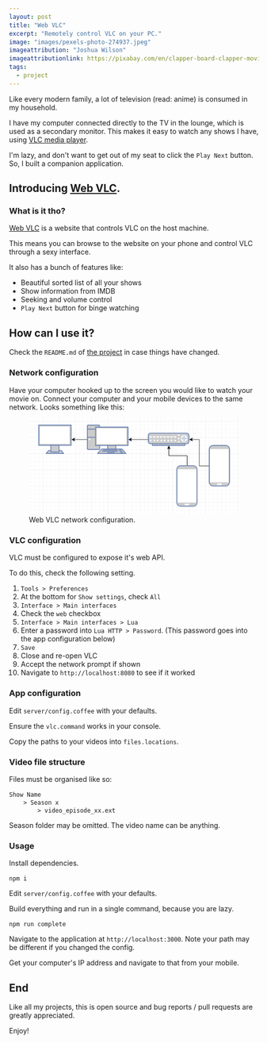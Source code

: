 ```yaml
---
layout: post
title: "Web VLC"
excerpt: "Remotely control VLC on your PC."
image: "images/pexels-photo-274937.jpeg"
imageattribution: "Joshua Wilson"
imageattributionlink: https://pixabay.com/en/clapper-board-clapper-movie-film-1019607/
tags:
  - project
---
```


Like every modern family, a lot of television (read: anime) is consumed in my household.

I have my computer connected directly to the TV in the lounge, which is used as a secondary monitor.
This makes it easy to watch any shows I have, using [VLC media player][0].

I'm lazy, and don't want to get out of my seat to click the `Play Next` button.
So, I built a companion application.

## Introducing [Web VLC][1].

### What is it tho?

[Web VLC][1] is a website that controls VLC on the host machine.

This means you can browse to the website on your phone and control VLC through a sexy interface.

It also has a bunch of features like:

* Beautiful sorted list of all your shows
* Show information from IMDB
* Seeking and volume control
* `Play Next` button for binge watching

## How can I use it?

Check the `README.md` of [the project][1] in case things have changed.

### Network configuration

Have your computer hooked up to the screen you would like to watch your movie on.
Connect your computer and your mobile devices to the same network.
Looks something like this:

<figure>
  <img src="/images/web-vlc-network.png">
  <figcaption>Web VLC network configuration.</figcaption>
</figure>

### VLC configuration

VLC must be configured to expose it's web API.

To do this, check the following setting.

1. `Tools > Preferences`
2. At the bottom for `Show settings`, check `All`
3. `Interface > Main interfaces`
4. Check the `web` checkbox
5. `Interface > Main interfaces > Lua`
6. Enter a password into `Lua HTTP > Password`. (This password goes into the app configuration below)
7. `Save`
8. Close and re-open VLC
9. Accept the network prompt if shown
10. Navigate to `http://localhost:8080` to see if it worked

### App configuration

Edit `server/config.coffee` with your defaults.

Ensure the `vlc.command` works in your console.

Copy the paths to your videos into `files.locations`.

### Video file structure

Files must be organised like so:

```
Show Name
	> Season x
		> video_episode_xx.ext
```

Season folder may be omitted.
The video name can be anything.

### Usage

Install dependencies.

```
npm i
```

Edit `server/config.coffee` with your defaults.

Build everything and run in a single command, because you are lazy.

```
npm run complete
```

Navigate to the application at `http://localhost:3000`.
Note your path may be different if you changed the config.

Get your computer's IP address and navigate to that from your mobile.

## End

Like all my projects, this is open source and bug reports / pull requests are greatly appreciated.

Enjoy!

[0]: https://www.videolan.org/index.html
[1]: https://github.com/ScreamingHawk/web-vlc
